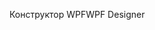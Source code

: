 <span data-ttu-id="641b6-101">Конструктор WPF</span><span class="sxs-lookup"><span data-stu-id="641b6-101">WPF Designer</span></span>